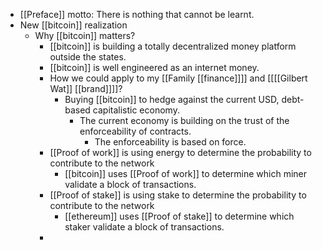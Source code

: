 - [[Preface]] motto: There is nothing that cannot be learnt.
- New [[bitcoin]] realization
    - Why [[bitcoin]] matters?
        - [[bitcoin]] is building a totally decentralized money platform outside the states.
        - [[bitcoin]] is well engineered as an internet money.
        - How we could apply to my [[Family [[finance]]]] and [[[[Gilbert Wat]] [[brand]]]]?
            - Buying [[bitcoin]] to hedge against the current USD, debt-based capitalistic economy.
                - The current economy is building on the trust of the enforceability of contracts.
                    - The enforceability is based on force.
        - [[Proof of work]] is using energy to determine the probability to contribute to the network
            - [[bitcoin]] uses [[Proof of work]] to determine which miner validate a block of transactions.
        - [[Proof of stake]] is using stake to determine the probability to contribute to the network
            - [[ethereum]] uses [[Proof of stake]] to determine which staker validate a block of transactions.
        - 
